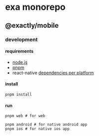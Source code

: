 # exa monorepo

## @exactly/mobile

### development

#### requirements

- [node.js](https://github.com/asdf-vm/asdf-nodejs)
- [pnpm](https://pnpm.io/installation)
- react-native [dependencies per platform](https://reactnative.dev/docs/environment-setup?guide=native)

#### install

```shell
pnpm install
```

#### run

```shell
pnpm web # for web

pnpm android # for native android app
pnpm ios # for native ios app
```
